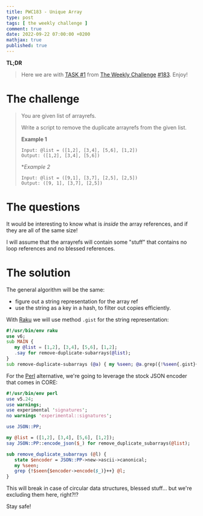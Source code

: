```yaml
---
title: PWC183 - Unique Array
type: post
tags: [ the weekly challenge ]
comment: true
date: 2022-09-22 07:00:00 +0200
mathjax: true
published: true
---
```


**TL;DR**

> Here we are with [TASK #1][] from [The Weekly Challenge][]
> [#183][]. Enjoy!

# The challenge

> You are given list of arrayrefs.
>
> Write a script to remove the duplicate arrayrefs from the given list.
>
> **Example 1**
>
>     Input: @list = ([1,2], [3,4], [5,6], [1,2])
>     Output: ([1,2], [3,4], [5,6])
>
> **Example 2*
>
>     Input: @list = ([9,1], [3,7], [2,5], [2,5])
>     Output: ([9, 1], [3,7], [2,5])

# The questions

It would be interesting to know what is *inside* the array references,
and if they are all of the same size!

I will assume that the arrayrefs will contain some "stuff" that contains
no loop references and no blessed references.

# The solution

The general algorithm will be the same:

- figure out a string representation for the array ref
- use the string as a key in a hash, to filter out copies efficiently.

With [Raku][] we will use method `.gist` for the string representation:

```raku
#!/usr/bin/env raku
use v6;
sub MAIN {
   my @list = [1,2], [3,4], [5,6], [1,2];
   .say for remove-duplicate-subarrays(@list);
}
sub remove-duplicate-subarrays (@a) { my %seen; @a.grep({!%seen{.gist}++}) }
```

For the [Perl][] alternative, we're going to leverage the stock JSON
encoder that comes in CORE:

```perl
#!/usr/bin/env perl
use v5.24;
use warnings;
use experimental 'signatures';
no warnings 'experimental::signatures';

use JSON::PP;

my @list = ([1,2], [3,4], [5,6], [1,2]);
say JSON::PP::encode_json($_) for remove_duplicate_subarrays(@list);

sub remove_duplicate_subarrays (@l) {
   state $encoder = JSON::PP->new->ascii->canonical;
   my %seen;
   grep {!$seen{$encoder->encode($_)}++} @l;
}
```

This will break in case of circular data structures, blessed stuff...
but we're excluding them here, right?!?

Stay safe!


[The Weekly Challenge]: https://theweeklychallenge.org/
[#183]: https://theweeklychallenge.org/blog/perl-weekly-challenge-813/
[TASK #1]: https://theweeklychallenge.org/blog/perl-weekly-challenge-183/#TASK1
[Perl]: https://www.perl.org/
[Raku]: https://raku.org/
